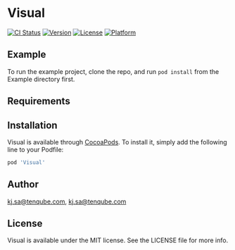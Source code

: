 # Visual

[![CI Status](https://img.shields.io/travis/kj.sa@tenqube.com/Visual.svg?style=flat)](https://travis-ci.org/kj.sa@tenqube.com/Visual)
[![Version](https://img.shields.io/cocoapods/v/Visual.svg?style=flat)](https://cocoapods.org/pods/Visual)
[![License](https://img.shields.io/cocoapods/l/Visual.svg?style=flat)](https://cocoapods.org/pods/Visual)
[![Platform](https://img.shields.io/cocoapods/p/Visual.svg?style=flat)](https://cocoapods.org/pods/Visual)

## Example

To run the example project, clone the repo, and run `pod install` from the Example directory first.

## Requirements

## Installation

Visual is available through [CocoaPods](https://cocoapods.org). To install
it, simply add the following line to your Podfile:

```ruby
pod 'Visual'
```

## Author

kj.sa@tenqube.com, kj.sa@tenqube.com

## License

Visual is available under the MIT license. See the LICENSE file for more info.
